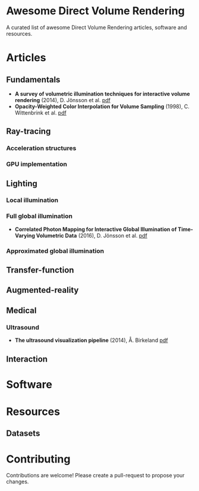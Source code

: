 # Awesome Direct Volume Rendering

A curated list of awesome Direct Volume Rendering articles, software and resources.


# Articles

## Fundamentals

- **A survey of volumetric illumination techniques for interactive volume rendering** (2014), D. Jönsson et al. [pdf](http://read.pudn.com/downloads762/sourcecode/graph/texture_mapping/3027521/Volumetric%20Illumination%20Techniques.pdf)
- **Opacity-Weighted Color Interpolation for Volume Sampling** (1998), C. Wittenbrink et al. [pdf](http://www.hpl.hp.com/techreports/97/HPL-97-31R2.pdf)

## Ray-tracing

### Acceleration structures

### GPU implementation

## Lighting

### Local illumination

### Full global illumination

- **Correlated Photon Mapping for Interactive Global Illumination of Time-Varying Volumetric Data** (2016), D. Jönsson et al. [pdf](http://scivis.itn.liu.se/publications/2017/JY17/JonssonCorrelatedPhotonMapping.pdf)

### Approximated global illumination

## Transfer-function

## Augmented-reality

## Medical

### Ultrasound

- **The ultrasound visualization pipeline** (2014), Å. Birkeland [pdf](https://pdfs.semanticscholar.org/b713/ccf2c88e73e951489cc89ecc1381a7e425fd.pdf)

## Interaction

# Software

# Resources

## Datasets

# Contributing

Contributions are welcome! Please create a pull-request to propose your changes.

